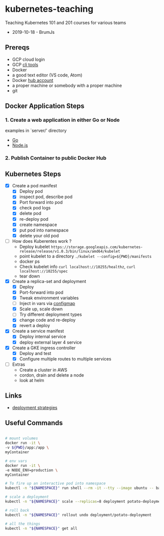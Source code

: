 # kubernetes-teaching
Teaching Kubernetes 101 and 201 courses for various teams

- 2019-10-18 - BrumJs

## Prereqs
- GCP cloud login
- GCP [cli tools](https://cloud.google.com/sdk/) 
- Docker
- a good text editor (VS code, Atom)
- Docker [hub account](https://hub.docker.com)
- a proper machine or somebody with a proper machine
- git

## Docker Application Steps

### 1. Create a web application in either Go or Node

examples in `server/' directory
- [Go](server/main.go)
- [Node.js](server/index.js)

### 2. Publish Container to public Docker Hub

## Kubernetes Steps

- [X] Create a pod manifest
  - [x] Deploy pod
  - [X] inspect pod, describe pod
  - [x] Port forward into pod
  - [x] check pod logs
  - [x] delete pod
  - [x] re-deploy pod
  - [x] create namespace
  - [x] put pod into namespace
  - [x] delete your old pod

- [ ] How does Kuberentes work ?
  - Deploy kubelet `https://storage.googleapis.com/kubernetes-release/release/v1.0.3/bin/linux/amd64/kubelet`
  - point kubelet to a directory `./kubelet --config=${PWD}/manifests`
  - docker ps
  - Check kubelet info `curl localhost://10255/healthz`, `curl localhost://10255/spec`
  - tear down
- [x] Create a replica-set and deployment
  - [x] Deploy
  - [x] Port-forward into pod
  - [x] Tweak environment variables
  - [ ] Inject in vars via [configmap](https://kubernetes.io/docs/tasks/configure-pod-container/configure-pod-configmap/)
  - [x] Scale up, scale down
  - [ ] Try different deployment types
  - [x] change code and re-deploy
  - [x] revert a deploy
- [x] Create a service manifest
  - [x] Deploy internal service
  - [x] deploy external layer 4 service
- [x] Create a GKE ingress controller
  - [x] Deploy and test
  - [x] Configure multiple routes to multiple services
- [ ] Extras
  - Create a cluster in AWS
  - cordon, drain and delete a node
  - look at helm


## Links
 - [deployment strategies](https://github.com/Signorini/k8s-deployment-strategies)

## Useful Commands

```bash

# mount volumes
docker run -it \
-v ${PWD}/app:/app \
myContainer

# env vars
docker run -it \
-e NODE_ENV=production \
myContainer

# To fire up an interactive pod into namespace
kubectl -n "${NAMESPACE}" run shell --rm -it --tty --image ubuntu -- bash

# scale a deployment
kubectl -n "${NAMESPACE}" scale --replicas=8 deployment potato-deployment

# roll back
kubectl -n "${NAMESPACE}" rollout undo deployment/potato-deployment

# all the things
kubectl -n "${NAMESPACE}" get all
```